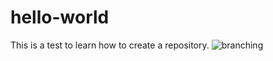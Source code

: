 # hello-world
This is a test to learn how to create a repository.
![branching](https://guides.github.com/activities/hello-world/branching.png)
